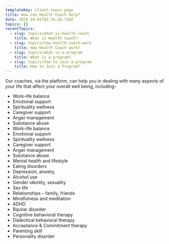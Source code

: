 ```yaml
---
templateKey: client-topic-page
title: How can Health Coach help?
date: 2020-10-01T02:24:28.710Z
topics: []
recentTopics:
  - slug: topics/what-is-health-coach
    title: What is Health Coach?
  - slug: topics/how-health-coach-work
    title: How Health Coach work?
  - slug: topics/what-is-a-program
    title: What is a program?
  - slug: topics/how-to-join-a-program
    title: How to Join a Program?
---
```

Our coaches, via the platform, can help you in dealing with many aspects of your life that affect your overall well being, including-

* Work-life balance
* Emotional support
* Spirituality wellness
* Caregiver support
* Anger management
* Substance abuse
* Work-life balance
* Emotional support
* Spirituality wellness
* Caregiver support
* Anger management
* Substance abuse
* Mental health and lifestyle
* Eating disorders
* Depression, anxiety,
* Alcohol use
* Gender identity, sexuality
* Sex life
* Relationships – family, friends
* Mindfulness and meditation
* ADHD
* Bipolar disorder
* Cognitive behavioral therapy
* Dialectical behavioral therapy
* Acceptance & Commitment therapy
* Parenting skill
* Personality disorder
